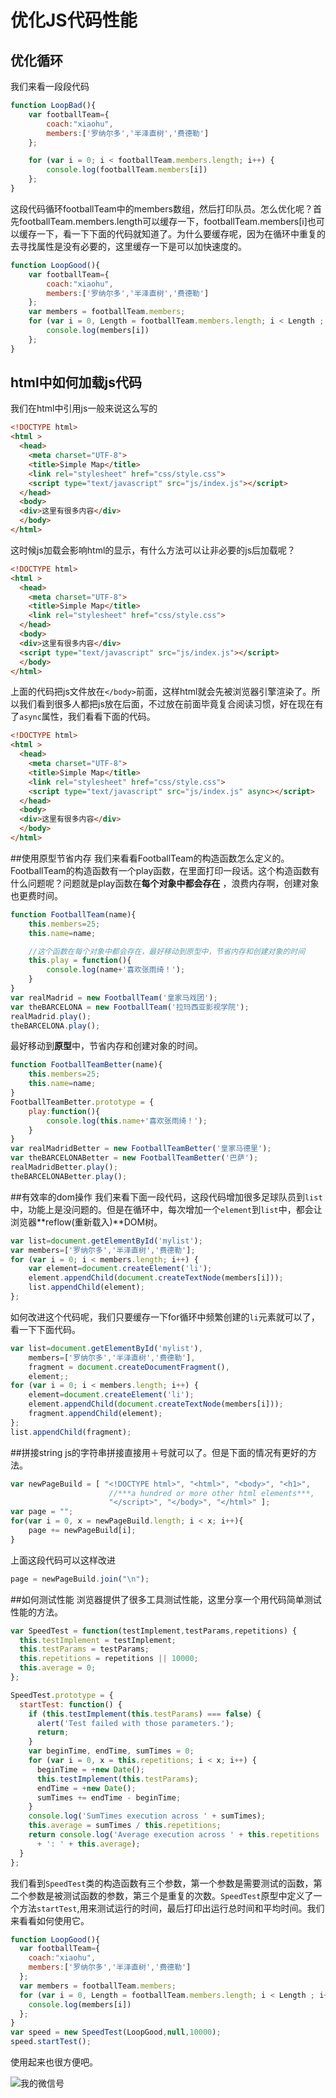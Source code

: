 # 优化JS代码性能
## 优化循环
我们来看一段段代码
```javascript
function LoopBad(){     
    var footballTeam={
        coach:"xiaohu",
        members:['罗纳尔多','半泽直树','费德勒']
    };

    for (var i = 0; i < footballTeam.members.length; i++) {
        console.log(footballTeam.members[i])
    };
}
```
这段代码循环footballTeam中的members数组，然后打印队员。怎么优化呢？首先footballTeam.members.length可以缓存一下，footballTeam.members[i]也可以缓存一下，看一下下面的代码就知道了。为什么要缓存呢，因为在循环中重复的去寻找属性是没有必要的，这里缓存一下是可以加快速度的。
```javascript
function LoopGood(){     
    var footballTeam={
        coach:"xiaohu",
        members:['罗纳尔多','半泽直树','费德勒']
    };
    var members = footballTeam.members;
    for (var i = 0, Length = footballTeam.members.length; i < Length ; i++) {
        console.log(members[i])
    };
}
```

## html中如何加载js代码
我们在html中引用js一般来说这么写的
```html
<!DOCTYPE html>
<html >
  <head>
    <meta charset="UTF-8">
    <title>Simple Map</title>
    <link rel="stylesheet" href="css/style.css">
    <script type="text/javascript" src="js/index.js"></script>
  </head>
  <body>
  <div>这里有很多内容</div>
  </body>
</html>
```
这时候js加载会影响html的显示，有什么方法可以让非必要的js后加载呢？
```html
<!DOCTYPE html>
<html >
  <head>
    <meta charset="UTF-8">
    <title>Simple Map</title>
    <link rel="stylesheet" href="css/style.css">
  </head>
  <body>
  <div>这里有很多内容</div>
  <script type="text/javascript" src="js/index.js"></script>
  </body>
</html>
```
上面的代码把js文件放在`</body>`前面，这样html就会先被浏览器引擎渲染了。所以我们看到很多人都把js放在后面，不过放在前面毕竟复合阅读习惯，好在现在有了`async`属性，我们看看下面的代码。
```html
<!DOCTYPE html>
<html >
  <head>
    <meta charset="UTF-8">
    <title>Simple Map</title>
    <link rel="stylesheet" href="css/style.css">
    <script type="text/javascript" src="js/index.js" async></script>
  </head>
  <body>
  <div>这里有很多内容</div>
  </body>
</html>
```
##使用原型节省内存
我们来看看FootballTeam的构造函数怎么定义的。FootballTeam的构造函数有一个play函数，在里面打印一段话。这个构造函数有什么问题呢？问题就是play函数在**每个对象中都会存在**
，浪费内存啊，创建对象也更费时间。
```javascript
function FootballTeam(name){
    this.members=25;
    this.name=name;

    //这个函数在每个对象中都会存在，最好移动到原型中，节省内存和创建对象的时间
    this.play = function(){
        console.log(name+'喜欢张雨绮！');
    }
}
var realMadrid = new FootballTeam('皇家马戏团');
var theBARCELONA = new FootballTeam('拉玛西亚影视学院');
realMadrid.play();
theBARCELONA.play();
```
最好移动到**原型**中，节省内存和创建对象的时间。
```javascript
function FootballTeamBetter(name){
    this.members=25;
    this.name=name;
}
FootballTeamBetter.prototype = {
    play:function(){
        console.log(this.name+'喜欢张雨绮！');
    }
}
var realMadridBetter = new FootballTeamBetter('皇家马德里');
var theBARCELONABetter = new FootballTeamBetter('巴萨');
realMadridBetter.play();
theBARCELONABetter.play();
```
##有效率的dom操作
我们来看下面一段代码，这段代码增加很多足球队员到`list`中，功能上是没问题的。但是在循环中，每次增加一个`element`到`list`中，都会让浏览器**reflow(重新载入)**DOM树。
```javascript
var list=document.getElementById('mylist');
var members=['罗纳尔多','半泽直树','费德勒'];
for (var i = 0; i < members.length; i++) {
    var element=document.createElement('li');
    element.appendChild(document.createTextNode(members[i]));
    list.appendChild(element);
};
```
如何改进这个代码呢，我们只要缓存一下for循环中频繁创建的`li`元素就可以了，看一下下面代码。
```javascript
var list=document.getElementById('mylist'),
    members=['罗纳尔多','半泽直树','费德勒'],
    fragment = document.createDocumentFragment(),
    element;;
for (var i = 0; i < members.length; i++) {
    element=document.createElement('li');
    element.appendChild(document.createTextNode(members[i]));
    fragment.appendChild(element);
};
list.appendChild(fragment);
```
##拼接string
js的字符串拼接直接用＋号就可以了。但是下面的情况有更好的方法。
```javascript
var newPageBuild = [ "<!DOCTYPE html>", "<html>", "<body>", "<h1>", 
                      //***a hundred or more other html elements***, 
                      "</script>", "</body>", "</html>" ];
var page = ""; 
for(var i = 0, x = newPageBuild.length; i < x; i++){ 
    page += newPageBuild[i];  
}
```
上面这段代码可以这样改进
```javascript
page = newPageBuild.join("\n");
```
##如何测试性能
浏览器提供了很多工具测试性能，这里分享一个用代码简单测试性能的方法。
```javascript
var SpeedTest = function(testImplement,testParams,repetitions) {
  this.testImplement = testImplement;
  this.testParams = testParams;
  this.repetitions = repetitions || 10000;
  this.average = 0;
};

SpeedTest.prototype = {
  startTest: function() {
    if (this.testImplement(this.testParams) === false) {
      alert('Test failed with those parameters.');
      return;
    }
    var beginTime, endTime, sumTimes = 0;
    for (var i = 0, x = this.repetitions; i < x; i++) {
      beginTime = +new Date();
      this.testImplement(this.testParams);
      endTime = +new Date();
      sumTimes += endTime - beginTime;
    }
    console.log('SumTimes execution across ' + sumTimes);
    this.average = sumTimes / this.repetitions;
    return console.log('Average execution across ' + this.repetitions 
      + ': ' + this.average);
  }
};   
```
我们看到`SpeedTest`类的构造函数有三个参数，第一个参数是需要测试的函数，第二个参数是被测试函数的参数，第三个是重复的次数。`SpeedTest`原型中定义了一个方法`startTest`,用来测试运行的时间，最后打印出运行总时间和平均时间。我们来看看如何使用它。
```javascript
function LoopGood(){     
  var footballTeam={
    coach:"xiaohu",
    members:['罗纳尔多','半泽直树','费德勒']
  };
  var members = footballTeam.members;
  for (var i = 0, Length = footballTeam.members.length; i < Length ; i++) {
    console.log(members[i])
  };
}
var speed = new SpeedTest(LoopGood,null,10000);
speed.startTest();
```
使用起来也很方便吧。

![我的微信号](http://images.cnblogs.com/cnblogs_com/xiaohu1986/789491/o_weixin.png)